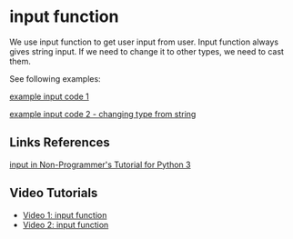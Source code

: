 # input function

We use input function to get user input from user.
Input function always gives string input.
If we need to change it to other types, we need to cast them.



See following examples:


[example input code 1](Examples/input_example.py)

[example input code 2 - changing type from string](Examples/input_example_type_change.py)



## Links References

[input in Non-Programmer's Tutorial for Python 3](https://en.wikibooks.org/wiki/Non-Programmer%27s_Tutorial_for_Python_3/Who_Goes_There%3F)

## Video Tutorials


- [Video 1: input function](https://youtu.be/8m6oyM2sFts)
- [Video 2: input function](https://youtu.be/ArL54Nmx9oU)
